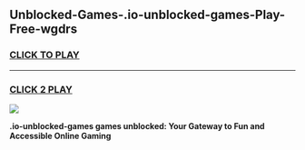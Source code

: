 
## Unblocked-Games-.io-unblocked-games-Play-Free-wgdrs
<h3>
<a href="https://premium76.site?title=.io-unblocked-games&ref=10A">CLICK TO PLAY</a></h3>
<hr>

<h3>
<a href="https://premium76.site?title=.io-unblocked-games&ref=10A">CLICK 2 PLAY</a>
  
</h3>

<a href="https://premium76.site?title=.io-unblocked-games&ref=10A"><img src="https://clearcache.store/games.png"></a>


**.io-unblocked-games games unblocked: Your Gateway to Fun and Accessible Online Gaming**
